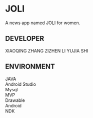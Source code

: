JOLI
======
A news app named JOLI for women.


DEVELOPER
--------
   XIAOQING ZHANG
   ZIZHEN LI
   YUJIA SHI

ENVIRONMENT
---------
   JAVA<br>
   Android Studio<br>
   Mysql<br>
   MVP<br>
   Drawable<br>
   Android<br>
   NDK<br>

